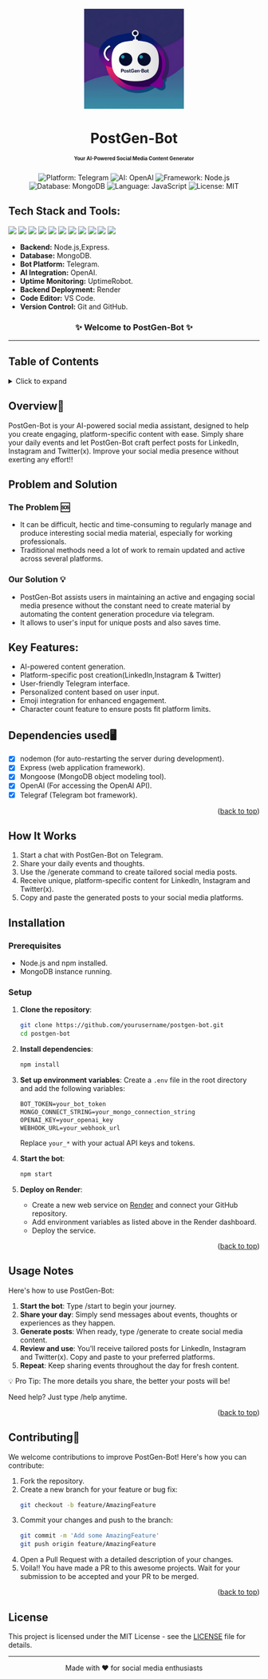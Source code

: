 <a name="readme-top"></a>

<div align="center">
<img width="200px" src="3.jpg" alt="PostGen-Bot Logo">
</div>

<h1 align="center"> PostGen-Bot <br/> <span style="font-size:10px;">Your AI-Powered Social Media Content Generator</span></h1>

<p align="center">
  <img src="https://img.shields.io/badge/Platform-Telegram-blue" alt="Platform: Telegram">
  <img src="https://shields.io/badge/AI-OpenAI-orange" alt="AI: OpenAI">  
  <img src="https://img.shields.io/badge/Framework-Node.js-purple" alt="Framework: Node.js">
  <img src="https://shields.io/badge/Database-MongoDB-green" alt="Database: MongoDB">
  <img src="https://img.shields.io/badge/Language-JavaScript-red" alt="Language: JavaScript">
  <img src="https://img.shields.io/badge/LICENSE-MIT-yellow" alt="License: MIT">
</p>


## Tech Stack and Tools:
<span>
<img src="https://img.shields.io/badge/node.js%20-%2343853D.svg?&style=for-the-badge&logo=node.js&logoColor=white"/>
<img src="https://img.shields.io/badge/javascript%20-%23323330.svg?&style=for-the-badge&logo=javascript&logoColor=%23F7DF1E"/>
<img src="https://img.shields.io/badge/mongodb%20-%23FF0000.svg?&style=for-the-badge&logo=mongodb&logoColor=white"/>
<img src="https://img.shields.io/badge/telegram%20-%232CA5E0.svg?&style=for-the-badge&logo=telegram&logoColor=white"/>
<img src="https://img.shields.io/badge/openai%20-%23412991.svg?&style=for-the-badge&logo=openai&logoColor=white"/>
<img src="https://img.shields.io/badge/express%20-%23404d59.svg?&style=for-the-badge&logo=express&logoColor=%2361DAFB"/>
<img src="https://img.shields.io/badge/UptimeRobot%20-%235D3F6F.svg?&style=for-the-badge&logo=UptimeRobot&logoColor=white"/>
<img src="https://img.shields.io/badge/Render%20-%230089D1.svg?&style=for-the-badge&logo=render&logoColor=white"/>
<img src="https://img.shields.io/badge/Git%20-%23F1502F.svg?&style=for-the-badge&logo=git&logoColor=white"/>
<img src="https://img.shields.io/badge/GitHub%20-%23121011.svg?&style=for-the-badge&logo=github&logoColor=white"/>
<img src="https://img.shields.io/badge/VS%20Code-008080.svg?&style=for-the-badge&logo=visual-studio-code&logoColor=white"/>
</span>

- **Backend:** Node.js,Express.
- **Database:** MongoDB.
- **Bot Platform:** Telegram.
- **AI Integration:** OpenAI.
- **Uptime Monitoring:** UptimeRobot.
- **Backend Deployment:** Render
- **Code Editor:** VS Code.
- **Version Control:** Git and GitHub.

<h3 align="center">✨ Welcome to PostGen-Bot ✨</h3> <hr>

## Table of Contents
<details>
  <summary>Click to expand</summary>
  
  - [Overview](#overview)
  - [Problem and Solution](#problem-and-solution)
  - [Key Features](#key-features)
  - [How It Works](#how-it-works)
  - [Dependencies Used](#dependencies-used)
  - [Installation](#installation)
  - [Usage](#usage)
  - [Contributing](#contributing)
  - [License](#license)
  
</details> 

## Overview🤖
PostGen-Bot is your AI-powered social media assistant, designed to help you create engaging, platform-specific content with ease. Simply share your daily events and let PostGen-Bot craft perfect posts for LinkedIn, Instagram and Twitter(x). Improve your social media presence without exerting any effort!!

## Problem and Solution

### The Problem 🆘

- It can be difficult, hectic and time-consuming to regularly manage and produce interesting social media material, especially for working professionals. 
- Traditional methods need a lot of work to remain updated and active across several platforms.

### Our Solution 💡

- PostGen-Bot assists users in maintaining an active and engaging social media presence without the constant need to create material by automating the content generation procedure via telegram.
- It allows to user's input for unique posts and also saves time.

## Key Features:
- AI-powered content generation.
- Platform-specific post creation(LinkedIn,Instagram & Twitter)
- User-friendly Telegram interface.
- Personalized content based on user input.
- Emoji integration for enhanced engagement.
- Character count feature to ensure posts fit platform limits.

## Dependencies used🖥️
- [x] nodemon (for auto-restarting the server during development).
- [x] Express (web application framework).
- [x] Mongoose (MongoDB object modeling tool).
- [x] OpenAI (For accessing the OpenAI API).
- [x] Telegraf (Telegram bot framework).

<p align="right">(<a href="#readme-top">back to top</a>)</p>

## How It Works
1. Start a chat with PostGen-Bot on Telegram.
2. Share your daily events and thoughts.
3. Use the /generate command to create tailored social media posts.
4. Receive unique, platform-specific content for LinkedIn, Instagram and Twitter(x).
5. Copy and paste the generated posts to your social media platforms.

## Installation

### Prerequisites

- Node.js and npm installed.
- MongoDB instance running.

### Setup

1. **Clone the repository**:
    ```bash
    git clone https://github.com/yourusername/postgen-bot.git
    cd postgen-bot
    ```

2. **Install dependencies**:
    ```bash
    npm install
    ```

3. **Set up environment variables**:
   Create a `.env` file in the root directory and add the following variables:
    ```plaintext
    BOT_TOKEN=your_bot_token
    MONGO_CONNECT_STRING=your_mongo_connection_string
    OPENAI_KEY=your_openai_key
    WEBHOOK_URL=your_webhook_url
    ```
   Replace `your_*` with your actual API keys and tokens.

4. **Start the bot**:
    ```bash
    npm start
    ```

5. **Deploy on Render**:
    - Create a new web service on [Render](https://render.com/) and connect your GitHub repository.
    - Add environment variables as listed above in the Render dashboard.
    - Deploy the service.

<p align="right">(<a href="#readme-top">back to top</a>)</p>

## Usage Notes
Here's how to use PostGen-Bot:
1. **Start the bot**: 
   Type /start to begin your journey.
2. **Share your day**:
   Simply send messages about events, thoughts or experiences as they happen.
3. **Generate posts**:
   When ready, type /generate to create social media content.
4. **Review and use**:
   You'll receive tailored posts for LinkedIn, Instagram and Twitter(x). Copy and paste to your preferred platforms.
5. **Repeat**:
   Keep sharing events throughout the day for fresh content.

💡 Pro Tip: The more details you share, the better your posts will be! <br />

   Need help? Just type /help anytime.

<p align="right">(<a href="#readme-top">back to top</a>)</p>

## Contributing🤝

We welcome contributions to improve PostGen-Bot! Here's how you can contribute:

1. Fork the repository.
2. Create a new branch for your feature or bug fix:
    ```bash
    git checkout -b feature/AmazingFeature
    ```
3. Commit your changes and push to the branch:
    ```bash
    git commit -m 'Add some AmazingFeature'
    git push origin feature/AmazingFeature
    ```
4. Open a Pull Request with a detailed description of your changes.
5. Voila!! You have made a PR to this awesome projects. Wait for your submission to be accepted and your PR to be merged.

<p align="right">(<a href="#readme-top">back to top</a>)</p>


## License
This project is licensed under the MIT License - see the [LICENSE](LICENSE) file for details.
<hr>

<div align="center">
Made with ❤️ for social media enthusiasts
</div>
